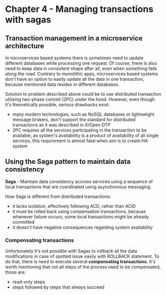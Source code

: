 # Chapter 4 - Managing transactions with sagas

## Transaction management in a microservice architecture

In microservices based systems there is sometimes need to update different databases while processing one request. Of course, there is also need to keep data in consistent shape after all, even when something fails along the road. Contrary to monolithic apps, microservices based systems don't have an option to easily update all the data in one transaction, because mentioned data resides in different databases. 

Solution to problem described above could be to use distributed transaction utilising two-phase commit (2PC) under the hood. However, even though it's theoretically possible, serious drawbacks exist:
- many modern technologies, such as NoSQL databases or lightweight message brokers, don't support the standard for distributed transactions as it was described in X/Open DTP
- 2PC requires all the services participating in the transaction to be available, as system's availability is a product of availability of all single services, this requirement is almost fatal when aim is to create HA system

## Using the Saga pattern to maintain data consistency

**Saga** - Maintain data consistency accross services using a sequence of local transactions that are coordinated using asynchronous messaging.

How Saga is different from distributed transactions:
- it lacks isolation, effectively following ACD, rather than ACID
- it must be rolled back using compensation transactions, because whenever failure occurs, some local transactions might be already committed
- it doesn't have negative consequences regarding system availability

### Compensating transactions

Unfortunately it's not possible with Sagas to rollback all the data modifications in case of spotted issue easily with ROLLBACK statement. To do that, there is need to execute several **compensating transactions**. It's worth mentioning that not all steps of the process need to be compensated, those are:
- read-only steps
- steps followed by steps that always succeed
